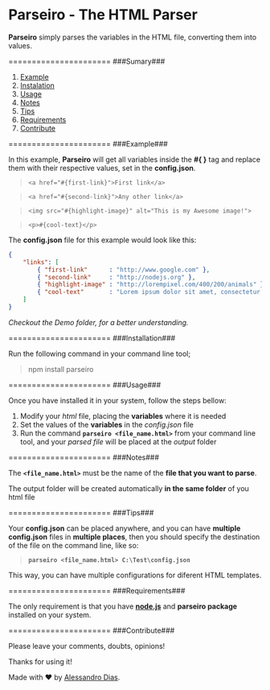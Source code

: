 Parseiro - The HTML Parser
======================

**Parseiro** simply parses the variables in the HTML file, converting them into values.

======================
###Sumary###

1. [Example](#example)
2. [Instalation](#instalation)
3. [Usage](#usage)
4. [Notes](#notes)
5. [Tips](#tips)
6. [Requirements](#requirements)
7. [Contribute](#contribute)

======================
###Example###

In this example, **Parseiro** will get all variables inside the **#{  }** tag and replace them with their respective values, set in the **config.json**.

  > `<a href="#{first-link}">First link</a>`

  > `<a href="#{second-link}">Any other link</a>`

  > `<img src="#{highlight-image}" alt="This is my Awesome image!">`

  > `<p>#{cool-text}</p>`

The **config.json** file for this example would look like this:

```json
{
    "links": [
        { "first-link"      : "http://www.google.com" },
        { "second-link"     : "http://nodejs.org" },
        { "highlight-image" : "http://lorempixel.com/400/200/animals" },
        { "cool-text"       : "Lorem ipsum dolor sit amet, consectetur adipisicing elit." }
    ]
}
```
*Checkout the Demo folder, for a better understanding.*

======================
###Installation###

Run the following command in your command line tool;

> npm install parseiro

======================
###Usage###

Once you have installed it in your system, follow the steps bellow:

1. Modify your *html* file, placing the **variables** where it is needed
2. Set the values of the **variables** in the *config.json* file
3. Run the command **`parseiro <file_name.html>`** from your command line tool, and your *parsed file* will be placed at the *output* folder

======================
###Notes###

The **`<file_name.html>`** must be the name of the **file that you want to parse**.

The output folder will be created automatically **in the same folder** of you html file

======================
###Tips###

Your **config.json** can be placed anywhere, and you can have **multiple config.json** files in **multiple places**, then you should specify the destination of the file on the command line, like so:

> **`parseiro <file_name.html> C:\Test\config.json`**

This way, you can have multiple configurations for diferent HTML templates.

======================
###Requirements###

The only requirement is that you have **[node.js](http://nodejs.org/)** and **parseiro package** installed on your system.

======================
###Contribute###

Please leave your comments, doubts, opinions!

Thanks for using it!

Made with ♥ by [Alessandro Dias](https://www.facebook.com/ale.bruno.dias).
